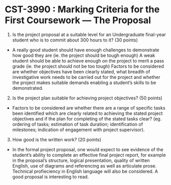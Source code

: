 # CST-3990 : Marking Criteria for the First Coursework — The Proposal

1. Is the project proposal at a suitable level for an Undergraduate final-year student who 
is to commit about 300 hours to it? (30 points)

- A really good student should have enough challenges to demonstrate how good they are (ie. the 
project should be tough enough)
A weak student should be able to achieve enough on the project to merit a pass grade (ie. the 
project should not be too tough)
Factors to be considered are whether objectives have been clearly stated, what breadth of 
investigative work needs to be carried out for the project and whether the project makes 
suitable demands enabling a student’s skills to be demonstrated.

2. Is the project plan suitable for achieving project objectives? (50 points)

- Factors to be considered are whether there are a range of specific tasks been identified 
which are clearly related to achieving the stated project objectives and if the plan for 
completing of the stated tasks clear? (eg. ordering of tasks; estimation of task duration; 
identification of milestones; indication of engagement with project supervisor).

3. How good is the written work? (20 points)

- In the formal project proposal, one would expect to see evidence of the student’s ability to 
complete an effective final project report, for example in the proposal’s structure, logical 
presentation, quality of written English, use of diagrams and referencing as well as 
articulate prose. Technical profieciency in English language will also be considered. A 
good proposal is interesting to read. 
